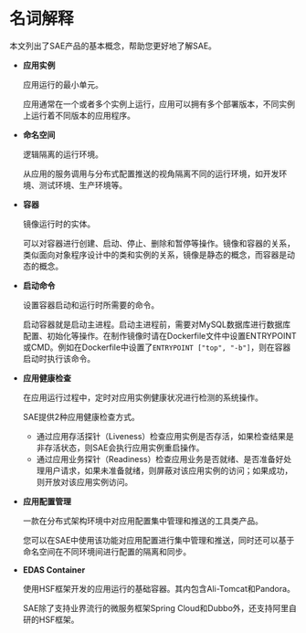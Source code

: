 # 名词解释

本文列出了SAE产品的基本概念，帮助您更好地了解SAE。

-   **应用实例**

    应用运行的最小单元。

    应用通常在一个或者多个实例上运行，应用可以拥有多个部署版本，不同实例上运行着不同版本的应用程序。


-   **命名空间**

    逻辑隔离的运行环境。

    从应用的服务调用与分布式配置推送的视角隔离不同的运行环境，如开发环境、测试环境、生产环境等。


-   **容器**

    镜像运行时的实体。

    可以对容器进行创建、启动、停止、删除和暂停等操作。镜像和容器的关系，类似面向对象程序设计中的类和实例的关系，镜像是静态的概念，而容器是动态的概念。


-   **启动命令**

    设置容器启动和运行时所需要的命令。

    启动容器就是启动主进程。启动主进程前，需要对MySQL数据库进行数据库配置、初始化等操作。在制作镜像时请在Dockerfile文件中设置ENTRYPOINT或CMD。例如在Dockerfile中设置了`ENTRYPOINT ["top", "-b"]`，则在容器启动时执行该命令。


-   **应用健康检查**

    在应用运行过程中，定时对应用实例健康状况进行检测的系统操作。

    SAE提供2种应用健康检查方式。

    -   通过应用存活探针（Liveness）检查应用实例是否存活，如果检查结果是非存活状态，则SAE会执行应用实例重启操作。
    -   通过应用业务探针（Readiness）检查应用业务是否就绪、是否准备好处理用户请求，如果未准备就绪，则屏蔽对该应用实例的访问；如果成功，则开放对该应用实例访问。

-   **应用配置管理**

    一款在分布式架构环境中对应用配置集中管理和推送的工具类产品。

    您可以在SAE中使用该功能对应用配置进行集中管理和推送，同时还可以基于命名空间在不同环境间进行配置的隔离和同步。


-   **EDAS Container**

    使用HSF框架开发的应用运行的基础容器。其内包含Ali-Tomcat和Pandora。

    SAE除了支持业界流行的微服务框架Spring Cloud和Dubbo外，还支持阿里自研的HSF框架。


